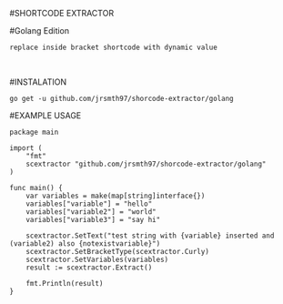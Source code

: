 #SHORTCODE EXTRACTOR<br/>

#Golang Edition<br/>

```
replace inside bracket shortcode with dynamic value
```
<br/>

#INSTALATION<br/>
```
go get -u github.com/jrsmth97/shorcode-extractor/golang
```

#EXAMPLE USAGE
```
package main

import (
	"fmt"
	scextractor "github.com/jrsmth97/shorcode-extractor/golang"
)

func main() {
	var variables = make(map[string]interface{})
	variables["variable"] = "hello"
	variables["variable2"] = "world"
	variables["variable3"] = "say hi"

	scextractor.SetText("test string with {variable} inserted and (variable2) also {notexistvariable}")
	scextractor.SetBracketType(scextractor.Curly)
	scextractor.SetVariables(variables)
	result := scextractor.Extract()

	fmt.Println(result)
}

```